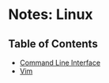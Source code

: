 # Notes: Linux

## Table of Contents
* [Command Line Interface](./cli/README.md)
* [Vim](./vim/README.md)
